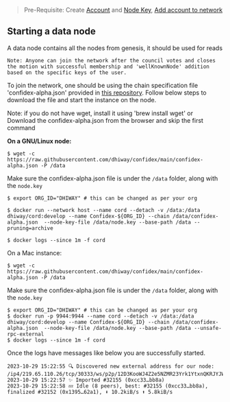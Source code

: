 > Pre-Requisite:
> Create [Account](https://github.com/dhiway/confidex/blob/main/Account.md) and [Node Key](https://github.com/dhiway/confidex/blob/main/Node.md), [Add account to network](./Adding_Account_And_Node_to_Network.md)

## Starting a data node
A data node contains all the nodes from genesis, it should be used for reads

```
Note: Anyone can join the network after the council votes and closes the motion with successful membership and 'wellKnownNode' addition based on the specific keys of the user.
```
To join the network, one should be using the chain specification file 'confidex-alpha.json' provided in [this repository](https://github.com/dhiway/confidex/). Follow below steps to download the file and start the instance on the node.

Note: if you do not have wget, install it using 'brew install wget' 
or Download the confidex-alpha.json from the browser and skip the first command

**On a GNU/Linux node:**
```
$ wget -c https://raw.githubusercontent.com/dhiway/confidex/main/confidex-alpha.json -P /data
```
Make sure the confidex-alpha.json file is under the `/data` folder, along with the `node.key`
```
$ export ORG_ID="DHIWAY" # this can be changed as per your org

$ docker run --network host --name cord --detach -v /data:/data dhiway/cord:develop --name Confidex-${ORG_ID} --chain /data/confidex-alpha.json  --node-key-file /data/node.key --base-path /data --pruning=archive

$ docker logs --since 1m -f cord
```

On a Mac instance:
```
$ wget -c https://raw.githubusercontent.com/dhiway/confidex/main/confidex-alpha.json -P /data
```
Make sure the confidex-alpha.json file is under the `/data` folder, along with the `node.key`
```
$ export ORG_ID="DHIWAY" # this can be changed as per your org
$ docker run -p 9944:9944 --name cord --detach -v /data:/data dhiway/cord:develop --name Confidex-${ORG_ID} --chain /data/confidex-alpha.json  --node-key-file /data/node.key --base-path /data --unsafe-rpc-external
$ docker logs --since 1m -f cord
```

Once the logs have messages like below you are successfully started.

```
2023-10-29 15:22:55 🔍 Discovered new external address for our node: /ip4/219.65.110.26/tcp/30333/ws/p2p/12D3KooWJ4Z2e5NZMR23Yrk1YtxnQKRJYJW3h7w4Z9mTUMCy3eTS    
2023-10-29 15:22:57 ✨ Imported #32155 (0xcc33…bb8a)    
2023-10-29 15:22:58 💤 Idle (8 peers), best: #32155 (0xcc33…bb8a), finalized #32152 (0x1395…62a1), ⬇ 10.2kiB/s ⬆ 5.8kiB/s    
```
